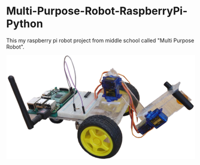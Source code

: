 # Multi-Purpose-Robot-RaspberryPi-Python

This my raspberry pi robot project from middle school called "Multi Purpose Robot".

![alt text](https://github.com/ahmetakif/Multi-Purpose-Robot-RaspberryPi-Python/blob/master/IMAGES/1.png?raw=true)
